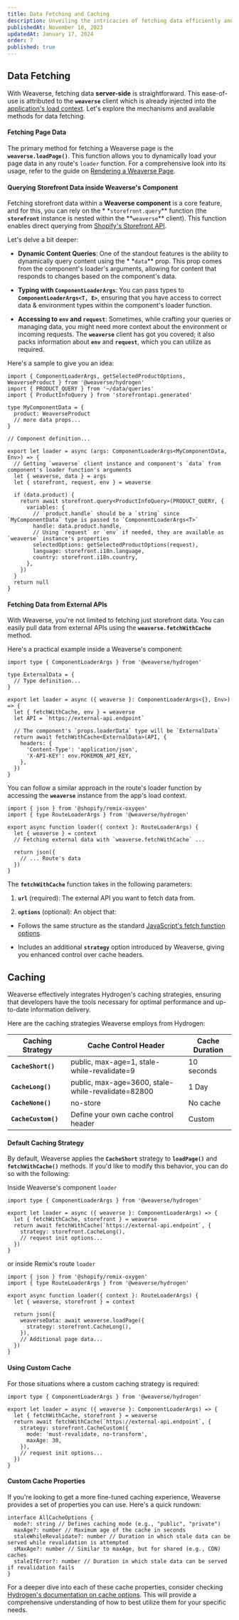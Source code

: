 ```yaml
---
title: Data Fetching and Caching
description: Unveiling the intricacies of fetching data efficiently and caching strategies with Weaverse.
publishedAt: November 10, 2023
updatedAt: January 17, 2024
order: 7
published: true
---
```


## Data Fetching

With Weaverse, fetching data **server-side** is straightforward. This ease-of-use is attributed to the **`weaverse`**
client which is already injected into
the [application's load context](/docs/guides/project-structure#base-files-explained). Let's
explore the mechanisms and available methods for data fetching.

#### Fetching Page Data

The primary method for fetching a Weaverse page is the **`weaverse.loadPage()`**. This function allows you to
dynamically load your page data in any route's `loader` function. For a comprehensive look into its usage, refer to the
guide
on [Rendering a Weaverse Page](/docs/guides/rendering-page#fetching-page-data).

#### Querying Storefront Data inside Weaverse's Component

Fetching storefront data within a **Weaverse component** is a core feature, and for this, you can rely on the \* \*`storefront.query`** function (the **`storefront`** instance is nested within the **`weaverse`\*\* client). This function
enables direct querying from [Shopify's Storefront API](https://shopify.dev/docs/api/storefront).

Let's delve a bit deeper:

- **Dynamic Content Queries**: One of the standout features is the ability to dynamically query content using the \* \*`data`\*\* prop. This prop comes from the component's loader's arguments, allowing for content that responds to changes
  based on the component's data.

- **Typing with `ComponentLoaderArgs`**: You can pass types to **`ComponentLoaderArgs<T, E>`**, ensuring that you have
  access to correct data & environment types within the component's loader function.

- **Accessing to `env` and `request`**: Sometimes, while crafting your queries or managing data, you might need more
  context about the environment or incoming requests. The **`weaverse`** client has got you covered; it also packs
  information about **`env`** and **`request`**, which you can utilize as required.

Here's a sample to give you an idea:

```tsx
import { ComponentLoaderArgs, getSelectedProductOptions, WeaverseProduct } from '@weaverse/hydrogen'
import { PRODUCT_QUERY } from '~/data/queries'
import { ProductInfoQuery } from 'storefrontapi.generated'

type MyComponentData = {
  product: WeaverseProduct
  // more data props...
}

// Component definition...

export let loader = async (args: ComponentLoaderArgs<MyComponentData, Env>) => {
  // Getting `weaverse` client instance and component's `data` from component's loader function's arguments
  let { weaverse, data } = args
  let { storefront, request, env } = weaverse

  if (data.product) {
    return await storefront.query<ProductInfoQuery>(PRODUCT_QUERY, {
      variables: {
        // `product.handle` should be a `string` since `MyComponentData` type is passed to `ComponentLoaderArgs<T>`
        handle: data.product.handle,
        // Using `request` or `env` if needed, they are available as `weaverse` instance's properties
        selectedOptions: getSelectedProductOptions(request),
        language: storefront.i18n.language,
        country: storefront.i18n.country,
      },
    })
  }
  return null
}
```

#### Fetching Data from External APIs

With Weaverse, you're not limited to fetching just storefront data. You can easily pull data from external APIs using
the **`weaverse.fetchWithCache`** method.

Here's a practical example inside a Weaverse's component:

```tsx
import type { ComponentLoaderArgs } from '@weaverse/hydrogen'

type ExternalData = {
  // Type definition...
}

export let loader = async ({ weaverse }: ComponentLoaderArgs<{}, Env>) => {
  let { fetchWithCache, env } = weaverse
  let API = `https://external-api.endpoint`

  // The component's `props.loaderData` type will be `ExternalData`
  return await fetchWithCache<ExternalData>(API, {
    headers: {
      'Content-Type': 'application/json',
      'X-API-KEY': env.POKEMON_API_KEY,
    },
  })
}
```

You can follow a similar approach in the route's loader function by accessing the **`weaverse`** instance from the app's
load context.

```tsx
import { json } from '@shopify/remix-oxygen'
import { type RouteLoaderArgs } from '@weaverse/hydrogen'

export async function loader({ context }: RouteLoaderArgs) {
  let { weaverse } = context
  // Fetching external data with `weaverse.fetchWithCache` ...

  return json({
    // ... Route's data
  })
}
```

The **`fetchWithCache`** function takes in the following parameters:

1. **`url`** (required): The external API you want to fetch data from.

2. **`options`** (optional): An object that:

- Follows the same structure as the
  standard [JavaScript's fetch function options](https://developer.mozilla.org/en-US/docs/Web/API/fetch#options).

- Includes an additional **`strategy`** option introduced by Weaverse, giving you enhanced control over cache headers.

## Caching

Weaverse effectively integrates Hydrogen's caching strategies, ensuring that developers have the tools necessary for
optimal performance and up-to-date information delivery.

Here are the caching strategies Weaverse employs from Hydrogen:

| Caching Strategy    | Cache Control Header                               | Cache Duration |
| ------------------- | -------------------------------------------------- | -------------- |
| **`CacheShort()`**  | public, max-age=1, stale-while-revalidate=9        | 10 seconds     |
| **`CacheLong()`**   | public, max-age=3600, stale-while-revalidate=82800 | 1 Day          |
| **`CacheNone()`**   | no-store                                           | No cache       |
| **`CacheCustom()`** | Define your own cache control header               | Custom         |

#### Default Caching Strategy

By default, Weaverse applies the **`CacheShort`** strategy to **`loadPage()`** and **`fetchWithCache()`** methods. If
you'd like to modify this behavior, you can do so with the following:

Inside Weaverse's component `loader`

```tsx
import type { ComponentLoaderArgs } from '@weaverse/hydrogen'

export let loader = async ({ weaverse }: ComponentLoaderArgs) => {
  let { fetchWithCache, storefront } = weaverse
  return await fetchWithCache(`https://external-api.endpoint`, {
    strategy: storefront.CacheLong(),
    // request init options...
  })
}
```

or inside Remix's route `loader`

```tsx
import { json } from '@shopify/remix-oxygen'
import { type RouteLoaderArgs } from '@weaverse/hydrogen'

export async function loader({ context }: RouteLoaderArgs) {
  let { weaverse, storefront } = context

  return json({
    weaverseData: await weaverse.loadPage({
      strategy: storefront.CacheLong(),
    }),
    // Additional page data...
  })
}
```

#### Using Custom Cache

For those situations where a custom caching strategy is required:

```tsx
import type { ComponentLoaderArgs } from '@weaverse/hydrogen'

export let loader = async ({ weaverse }: ComponentLoaderArgs) => {
  let { fetchWithCache, storefront } = weaverse
  return await fetchWithCache(`https://external-api.endpoint`, {
    strategy: storefront.CacheCustom({
      mode: 'must-revalidate, no-transform',
      maxAge: 30,
    }),
    // request init options...
  })
}
```

#### Custom Cache Properties

If you're looking to get a more fine-tuned caching experience, Weaverse provides a set of properties you can use. Here's
a quick rundown:

```tsx
interface AllCacheOptions {
  mode?: string // Defines caching mode (e.g., "public", "private")
  maxAge?: number // Maximum age of the cache in seconds
  staleWhileRevalidate?: number // Duration in which stale data can be served while revalidation is attempted
  sMaxAge?: number // Similar to maxAge, but for shared (e.g., CDN) caches
  staleIfError?: number // Duration in which stale data can be served if revalidation fails
}
```

For a deeper dive into each of these cache properties, consider
checking [Hydrogen's documentation on cache options](https://shopify.dev/docs/custom-storefronts/hydrogen/data-fetching/cache#cache-options).
This will provide a comprehensive understanding of how to best utilize them for your specific needs.
